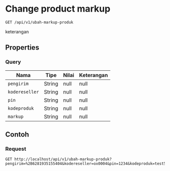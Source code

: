 # Change product markup
```http
GET /api/v1/ubah-markup-produk
```
keterangan
## Properties
### Query
Nama | Tipe | Nilai | Keterangan
--- | --- | --- | ---
<code>pengirim</code> | String | null | null
<code>kodereseller</code> | String | null | null
<code>pin</code> | String | null | null
<code>kodeproduk</code> | String | null | null
<code>markup</code> | String | null | null
## Contoh
### Request
```http
GET http://localhost/api/v1/ubah-markup-produk?pengirim=%2B6281935155404&kodereseller=ox0004&pin=1234&kodeproduk=test5&markup=500


```
